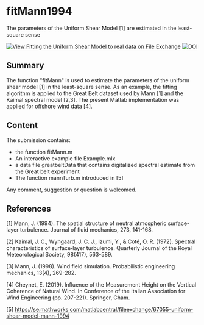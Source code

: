 # fitMann1994
The parameters of the Uniform Shear Model [1] are estimated in the least-square sense

[![View Fitting the Uniform Shear Model to real data on File Exchange](https://www.mathworks.com/matlabcentral/images/matlab-file-exchange.svg)](https://se.mathworks.com/matlabcentral/fileexchange/73126-fitting-the-uniform-shear-model-to-real-data)
[![DOI](https://zenodo.org/badge/249147947.svg)](https://zenodo.org/badge/latestdoi/249147947)

## Summary
The function "fitMann" is used to estimate the parameters of the uniform shear model [1] in the least-square sense. As an example, the fitting algorithm is applied to the Great Belt dataset used by Mann [1] and the Kaimal spectral model [2,3]. The present Matlab implementation was applied for offshore wind data [4]. 

## Content

The submission contains:
- the function fitMann.m
- An interactive example file Example.mlx
- a data file greatbeltData that contains digitalized spectral estimate from the Great belt experiment
- The function mannTurb.m introduced in [5]


Any comment, suggestion or question is welcomed.


## References

[1] Mann, J. (1994). The spatial structure of neutral atmospheric surface-layer turbulence. Journal of fluid mechanics, 273, 141-168.

[2] Kaimal, J. C., Wyngaard, J. C. J., Izumi, Y., & Coté, O. R. (1972). Spectral characteristics of surface‐layer turbulence. Quarterly Journal of the Royal Meteorological Society, 98(417), 563-589.

[3] Mann, J. (1998). Wind field simulation. Probabilistic engineering mechanics, 13(4), 269-282.

[4] Cheynet, E. (2019). Influence of the Measurement Height on the Vertical Coherence of Natural Wind. In Conference of the Italian Association for Wind Engineering (pp. 207-221). Springer, Cham.

[5] https://se.mathworks.com/matlabcentral/fileexchange/67055-uniform-shear-model-mann-1994
